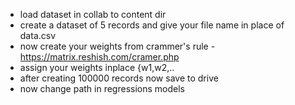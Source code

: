 - load dataset in collab to content dir
- create a dataset of 5 records and give your file name in place of data.csv
- now create your weights from crammer's rule - https://matrix.reshish.com/cramer.php
- assign your weights inplace {w1,w2,..
- after creating 100000 records now save to drive
- now change path in regressions models
